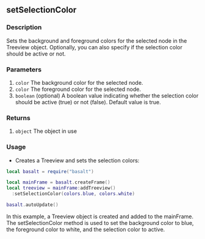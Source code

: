 ## setSelectionColor

### Description

Sets the background and foreground colors for the selected node in the Treeview object. Optionally, you can also specify if the selection color should be active or not.

### Parameters

1. `color` The background color for the selected node.
2. `color` The foreground color for the selected node.
3. `boolean` (optional) A boolean value indicating whether the selection color should be active (true) or not (false). Default value is true.

### Returns

1. `object` The object in use

### Usage

* Creates a Treeview and sets the selection colors:

```lua
local basalt = require("basalt")

local mainFrame = basalt.createFrame()
local treeview = mainFrame:addTreeview()
  :setSelectionColor(colors.blue, colors.white)

basalt.autoUpdate()
```

In this example, a Treeview object is created and added to the mainFrame. The setSelectionColor method is used to set the background color to blue, the foreground color to white, and the selection color to active.
